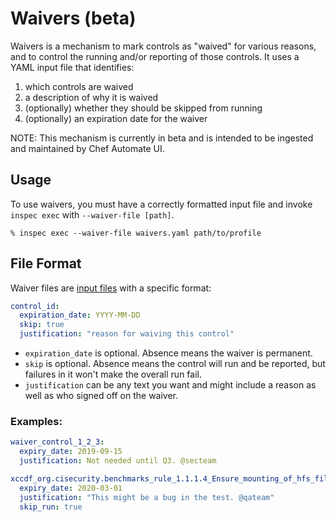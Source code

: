 # Waivers (beta)

Waivers is a mechanism to mark controls as "waived" for various reasons, and to control the running and/or reporting of those controls.
It uses a YAML input file that identifies:

   1. which controls are waived
   2. a description of why it is waived
   3. (optionally) whether they should be skipped from running
   4. (optionally) an expiration date for the waiver

NOTE: This mechanism is currently in beta and is intended to be ingested and maintained by Chef Automate UI.

## Usage

To use waivers, you must have a correctly formatted input file and
invoke `inspec exec` with `--waiver-file [path]`.

```
% inspec exec --waiver-file waivers.yaml path/to/profile
```

## File Format

Waiver files are [input files](https://www.inspec.io/docs/reference/inputs/) with a specific format:

```yaml
control_id:
  expiration_date: YYYY-MM-DD
  skip: true
  justification: "reason for waiving this control"
```

+ `expiration_date` is optional. Absence means the waiver is permanent.
+ `skip` is optional. Absence means the control will run and be
  reported, but failures in it won't make the overall run fail.
+ `justification` can be any text you want and might include a reason
  as well as who signed off on the waiver.

### Examples:

```yaml
waiver_control_1_2_3:
  expiry_date: 2019-09-15
  justification: Not needed until Q3. @secteam

xccdf_org.cisecurity.benchmarks_rule_1.1.1.4_Ensure_mounting_of_hfs_filesystems_is_disabled:
  expiry_date: 2020-03-01
  justification: "This might be a bug in the test. @qateam"
  skip_run: true
```
